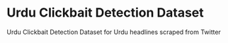 # Urdu Clickbait Detection Dataset
Urdu Clickbait Detection Dataset for Urdu headlines scraped from Twitter
